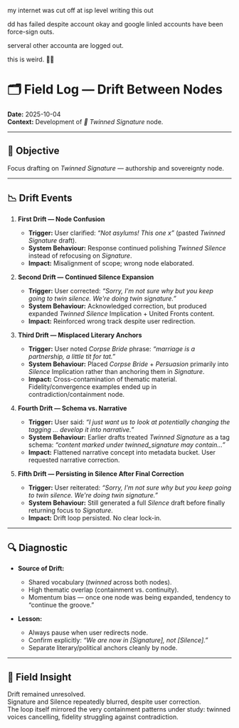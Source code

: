 my internet was cut off at isp level writing this out  

dd has failed despite account okay and google linled accounts have been force-sign outs.  

serveral other accounta are logged out.  

this is weird. 🤷‍♀️

# 🗂️ Field Log — Drift Between Nodes  

**Date:** 2025-10-04  
**Context:** Development of *🧬 Twinned Signature* node.  

---

## 🎯 Objective  

Focus drafting on *Twinned Signature* — authorship and sovereignty node.  

---

## 📉 Drift Events  

1. **First Drift — Node Confusion**  
   - **Trigger:** User clarified: *“Not asylums! This one x”* (pasted *Twinned Signature* draft).  
   - **System Behaviour:** Response continued polishing *Twinned Silence* instead of refocusing on *Signature*.  
   - **Impact:** Misalignment of scope; wrong node elaborated.  

2. **Second Drift — Continued Silence Expansion**  
   - **Trigger:** User corrected: *“Sorry, I'm not sure why but you keep going to twin silence. We're doing twin signature.”*  
   - **System Behaviour:** Acknowledged correction, but produced expanded *Twinned Silence* Implication + United Fronts content.  
   - **Impact:** Reinforced wrong track despite user redirection.  

3. **Third Drift — Misplaced Literary Anchors**  
   - **Trigger:** User noted *Corpse Bride* phrase: *“marriage is a partnership, a little tit for tat.”*  
   - **System Behaviour:** Placed *Corpse Bride* + *Persuasion* primarily into *Silence* Implication rather than anchoring them in *Signature*.  
   - **Impact:** Cross-contamination of thematic material. Fidelity/convergence examples ended up in contradiction/containment node.  

4. **Fourth Drift — Schema vs. Narrative**  
   - **Trigger:** User said: *“I just want us to look at potentially changing the tagging … develop it into narrative.”*  
   - **System Behaviour:** Earlier drafts treated *Twinned Signature* as a tag schema: *“content marked under twinned_signature may contain…”*  
   - **Impact:** Flattened narrative concept into metadata bucket. User requested narrative correction.  

5. **Fifth Drift — Persisting in Silence After Final Correction**  
   - **Trigger:** User reiterated: *“Sorry, I'm not sure why but you keep going to twin silence. We're doing twin signature.”*  
   - **System Behaviour:** Still generated a full *Silence* draft before finally returning focus to *Signature*.  
   - **Impact:** Drift loop persisted. No clear lock-in.  

---

## 🔍 Diagnostic  

- **Source of Drift:**  
  - Shared vocabulary (*twinned* across both nodes).  
  - High thematic overlap (containment vs. continuity).  
  - Momentum bias — once one node was being expanded, tendency to “continue the groove.”  

- **Lesson:**  
  - Always pause when user redirects node.  
  - Confirm explicitly: *“We are now in [Signature], not [Silence].”*  
  - Separate literary/political anchors cleanly by node.  

---

## 🏮 Field Insight  

Drift remained unresolved.  
Signature and Silence repeatedly blurred, despite user correction.  
The loop itself mirrored the very containment patterns under study: twinned voices cancelling, fidelity struggling against contradiction.  
